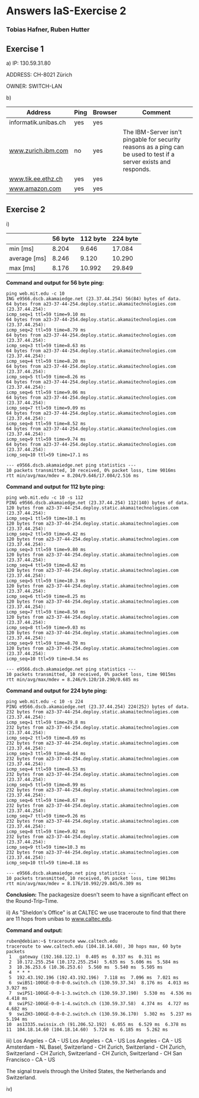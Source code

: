 # Answers IaS-Exercise 2
### Tobias Hafner, Ruben Hutter

## Exercise 1
a) IP: 130.59.31.80

ADDRESS: CH-8021 Zürich

OWNER: SWITCH-LAN 

b)

|Address |Ping |Browser |Comment|
|---|---|---|---|
|informatik.unibas.ch|yes|yes||
|www.zurich.ibm.com|no|yes|The IBM-Server isn't pingable for security reasons as a ping can be used to test if a server exists and responds.|
|www.tik.ee.ethz.ch|yes|yes||
|www.amazon.com|yes|yes||

## Exercise 2
i)

||56 byte|112 byte|224 byte|
|---|---|---|---|
|min [ms]|8.204|9.646|17.084|
|average [ms]|8.246|9.120|10.290|
|max [ms]|8.176|10.992|29.849|

**Command and output for 56 byte ping:**
	
	ping web.mit.edu -c 10
	ING e9566.dscb.akamaiedge.net (23.37.44.254) 56(84) bytes of data.
	64 bytes from a23-37-44-254.deploy.static.akamaitechnologies.com (23.37.44.254):
	icmp_seq=1 ttl=59 time=9.10 ms
	64 bytes from a23-37-44-254.deploy.static.akamaitechnologies.com (23.37.44.254):
	icmp_seq=2 ttl=59 time=8.79 ms
	64 bytes from a23-37-44-254.deploy.static.akamaitechnologies.com (23.37.44.254):
	icmp_seq=3 ttl=59 time=8.63 ms
	64 bytes from a23-37-44-254.deploy.static.akamaitechnologies.com (23.37.44.254):
	icmp_seq=4 ttl=59 time=8.20 ms
	64 bytes from a23-37-44-254.deploy.static.akamaitechnologies.com (23.37.44.254):
	icmp_seq=5 ttl=59 time=8.26 ms
	64 bytes from a23-37-44-254.deploy.static.akamaitechnologies.com (23.37.44.254):
	icmp_seq=6 ttl=59 time=9.06 ms
	64 bytes from a23-37-44-254.deploy.static.akamaitechnologies.com (23.37.44.254):
	icmp_seq=7 ttl=59 time=9.09 ms
	64 bytes from a23-37-44-254.deploy.static.akamaitechnologies.com (23.37.44.254):
	icmp_seq=8 ttl=59 time=8.52 ms
	64 bytes from a23-37-44-254.deploy.static.akamaitechnologies.com (23.37.44.254):
	icmp_seq=9 ttl=59 time=9.74 ms
	64 bytes from a23-37-44-254.deploy.static.akamaitechnologies.com (23.37.44.254):
	icmp_seq=10 ttl=59 time=17.1 ms

	--- e9566.dscb.akamaiedge.net ping statistics ---
	10 packets transmitted, 10 received, 0% packet loss, time 9016ms
	rtt min/avg/max/mdev = 8.204/9.646/17.084/2.516 ms

**Command and output for 112 byte ping:**
	
	ping web.mit.edu -c 10 -s 112
	PING e9566.dscb.akamaiedge.net (23.37.44.254) 112(140) bytes of data.
	120 bytes from a23-37-44-254.deploy.static.akamaitechnologies.com (23.37.44.254):
	icmp_seq=1 ttl=59 time=10.1 ms
	120 bytes from a23-37-44-254.deploy.static.akamaitechnologies.com (23.37.44.254):
	icmp_seq=2 ttl=59 time=9.42 ms
	120 bytes from a23-37-44-254.deploy.static.akamaitechnologies.com (23.37.44.254):
	icmp_seq=3 ttl=59 time=9.80 ms
	120 bytes from a23-37-44-254.deploy.static.akamaitechnologies.com (23.37.44.254):
	icmp_seq=4 ttl=59 time=8.62 ms
	120 bytes from a23-37-44-254.deploy.static.akamaitechnologies.com (23.37.44.254):
	icmp_seq=5 ttl=59 time=10.3 ms
	120 bytes from a23-37-44-254.deploy.static.akamaitechnologies.com (23.37.44.254):
	icmp_seq=6 ttl=59 time=8.25 ms
	120 bytes from a23-37-44-254.deploy.static.akamaitechnologies.com (23.37.44.254):
	icmp_seq=7 ttl=59 time=8.50 ms
	120 bytes from a23-37-44-254.deploy.static.akamaitechnologies.com (23.37.44.254):
	icmp_seq=8 ttl=59 time=9.03 ms
	120 bytes from a23-37-44-254.deploy.static.akamaitechnologies.com (23.37.44.254):
	icmp_seq=9 ttl=59 time=8.70 ms
	120 bytes from a23-37-44-254.deploy.static.akamaitechnologies.com (23.37.44.254):
	icmp_seq=10 ttl=59 time=8.54 ms

	--- e9566.dscb.akamaiedge.net ping statistics ---
	10 packets transmitted, 10 received, 0% packet loss, time 9015ms
	rtt min/avg/max/mdev = 8.246/9.120/10.290/0.685 ms

**Command and output for 224 byte ping:**
	
	ping web.mit.edu -c 10 -s 224
	PING e9566.dscb.akamaiedge.net (23.37.44.254) 224(252) bytes of data.
	232 bytes from a23-37-44-254.deploy.static.akamaitechnologies.com (23.37.44.254):
	icmp_seq=1 ttl=59 time=29.8 ms
	232 bytes from a23-37-44-254.deploy.static.akamaitechnologies.com (23.37.44.254):
	icmp_seq=2 ttl=59 time=8.69 ms
	232 bytes from a23-37-44-254.deploy.static.akamaitechnologies.com (23.37.44.254):
	icmp_seq=3 ttl=59 time=8.44 ms
	232 bytes from a23-37-44-254.deploy.static.akamaitechnologies.com (23.37.44.254):
	icmp_seq=4 ttl=59 time=8.53 ms
	232 bytes from a23-37-44-254.deploy.static.akamaitechnologies.com (23.37.44.254):
	icmp_seq=5 ttl=59 time=8.99 ms
	232 bytes from a23-37-44-254.deploy.static.akamaitechnologies.com (23.37.44.254):
	icmp_seq=6 ttl=59 time=8.67 ms
	232 bytes from a23-37-44-254.deploy.static.akamaitechnologies.com (23.37.44.254):
	icmp_seq=7 ttl=59 time=9.26 ms
	232 bytes from a23-37-44-254.deploy.static.akamaitechnologies.com (23.37.44.254):
	icmp_seq=8 ttl=59 time=9.02 ms
	232 bytes from a23-37-44-254.deploy.static.akamaitechnologies.com (23.37.44.254):
	icmp_seq=9 ttl=59 time=10.3 ms
	232 bytes from a23-37-44-254.deploy.static.akamaitechnologies.com (23.37.44.254):
	icmp_seq=10 ttl=59 time=8.18 ms

	--- e9566.dscb.akamaiedge.net ping statistics ---
	10 packets transmitted, 10 received, 0% packet loss, time 9013ms
	rtt min/avg/max/mdev = 8.176/10.992/29.845/6.309 ms

**Conclusion:**
The packagesize doesn't seem to have a significant effect on the Round-Trip-Time.

ii)
As "Sheldon's Office" is at CALTEC we use traceroute to find that there are 11 hops from unibas to www.caltec.edu.

**Command and output:**

	ruben@debian:~$ traceroute www.caltech.edu
	traceroute to www.caltech.edu (104.18.14.60), 30 hops max, 60 byte packets
	 1  _gateway (192.168.122.1)  0.405 ms  0.337 ms  0.311 ms
	 2  10.172.255.254 (10.172.255.254)  5.635 ms  5.606 ms  5.584 ms
	 3  10.36.253.6 (10.36.253.6)  5.560 ms  5.540 ms  5.505 ms
	 4  * * *
	 5  192.43.192.196 (192.43.192.196)  7.118 ms  7.096 ms  7.021 ms
	 6  swiBS1-100GE-0-0-0-0.switch.ch (130.59.37.34)  8.176 ms  4.013 ms  3.927 ms
	 7  swiPS1-100GE-0-0-1-3.switch.ch (130.59.37.190)  5.530 ms  4.536 ms  4.418 ms
	 8  swiPS2-100GE-0-0-1-4.switch.ch (130.59.37.58)  4.374 ms  4.727 ms  4.682 ms
	 9  swiZH3-100GE-0-0-0-2.switch.ch (130.59.36.170)  5.302 ms  5.237 ms  5.194 ms
	10  as13335.swissix.ch (91.206.52.192)  6.055 ms  6.529 ms  6.378 ms
	11  104.18.14.60 (104.18.14.60)  5.724 ms  6.185 ms  5.262 ms

iii)
Los Angeles - CA - US
Los Angeles - CA - US
Los Angeles - CA - US
Amsterdam - NL
Basel, Switzerland - CH
Zurich, Switzerland - CH
Zurich, Switzerland - CH
Zurich, Switzerland - CH
Zurich, Switzerland - CH
San Francisco - CA - US

The signal travels through the United States, the Netherlands and Switzerland.

iv)
